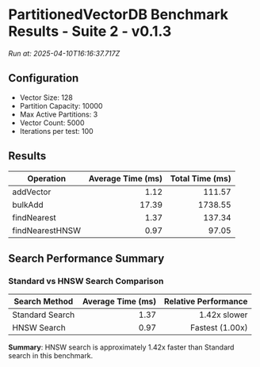 # PartitionedVectorDB Benchmark Results - Suite 2 - v0.1.3

_Run at: 2025-04-10T16:16:37.717Z_

## Configuration

- Vector Size: 128
- Partition Capacity: 10000
- Max Active Partitions: 3
- Vector Count: 5000
- Iterations per test: 100

## Results

| Operation       | Average Time (ms) | Total Time (ms) |
| --------------- | ----------------: | --------------: |
| addVector       |              1.12 |          111.57 |
| bulkAdd         |             17.39 |         1738.55 |
| findNearest     |              1.37 |          137.34 |
| findNearestHNSW |              0.97 |           97.05 |

## Search Performance Summary

### Standard vs HNSW Search Comparison

| Search Method   | Average Time (ms) | Relative Performance |
| --------------- | ----------------: | -------------------: |
| Standard Search |              1.37 |         1.42x slower |
| HNSW Search     |              0.97 |      Fastest (1.00x) |

**Summary**: HNSW search is approximately 1.42x faster than Standard search in this benchmark.
